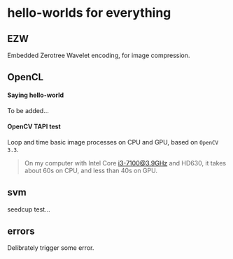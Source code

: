 hello-worlds for everything
===

EZW
---
Embedded Zerotree Wavelet encoding, for image compression.

OpenCL
---
#### Saying hello-world
To be added...

#### OpenCV TAPI test
Loop and time basic image processes on CPU and GPU, based on `OpenCV 3.3`.
> On my computer with Intel Core i3-7100@3.9GHz and HD630, it takes about 60s on CPU, and less than 40s on GPU.

svm
---
seedcup test...

errors
---
Delibrately trigger some error.